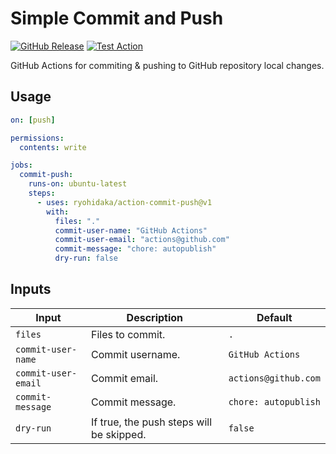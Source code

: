 # Simple Commit and Push

[![GitHub Release](https://img.shields.io/github/v/release/ryohidaka/action-commit-push)](https://github.com/ryohidaka/action-commit-push/releases/)
[![Test Action](https://github.com/ryohidaka/action-commit-push/actions/workflows/test.yml/badge.svg)](https://github.com/ryohidaka/action-commit-push/actions/workflows/test.yml)

GitHub Actions for commiting & pushing to GitHub repository local changes.

## Usage

```yml
on: [push]

permissions:
  contents: write

jobs:
  commit-push:
    runs-on: ubuntu-latest
    steps:
      - uses: ryohidaka/action-commit-push@v1
        with:
          files: "."
          commit-user-name: "GitHub Actions"
          commit-user-email: "actions@github.com"
          commit-message: "chore: autopublish"
          dry-run: false
```

## Inputs

| Input               | Description                              | Default              |
| ------------------- | ---------------------------------------- | -------------------- |
| `files`             | Files to commit.                         | `.`                  |
| `commit-user-name`  | Commit username.                         | `GitHub Actions`     |
| `commit-user-email` | Commit email.                            | `actions@github.com` |
| `commit-message`    | Commit message.                          | `chore: autopublish` |
| `dry-run`           | If true, the push steps will be skipped. | `false`              |

